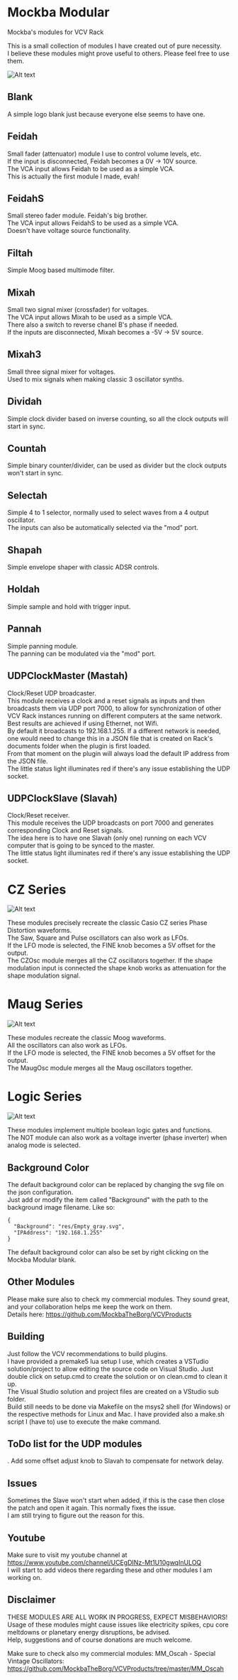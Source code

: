 # Mockba Modular
Mockba's modules for VCV Rack

This is a small collection of modules I have created out of pure necessity.<br>
I believe these modules might prove useful to others. Please feel free to use them.

![Alt text](./screenshot.png)

## Blank
A simple logo blank just because everyone else seems to have one.

## Feidah
Small fader (attenuator) module I use to control volume levels, etc.<br>
If the input is disconnected, Feidah becomes a 0V -> 10V source.<br>
The VCA input allows Feidah to be used as a simple VCA.<br>
This is actually the first module I made, evah!

## FeidahS
Small stereo fader module. Feidah's big brother.<br>
The VCA input allows FeidahS to be used as a simple VCA.<br>
Doesn't have voltage source functionality.

## Filtah
Simple Moog based multimode filter.

## Mixah
Small two signal mixer (crossfader) for voltages.<br>
The VCA input allows Mixah to be used as a simple VCA.<br>
There also a switch to reverse chanel B's phase if needed.<br>
If the inputs are disconnected, Mixah becomes a -5V -> 5V source.

## Mixah3
Small three signal mixer for voltages.<br>
Used to mix signals when making classic 3 oscillator synths.

## Dividah
Simple clock divider based on inverse counting, so all the clock outputs will start in sync.

## Countah
Simple binary counter/divider, can be used as divider but the clock outputs won't start in sync.

## Selectah
Simple 4 to 1 selector, normally used to select waves from a 4 output oscillator.<br>
The inputs can also be automatically selected via the "mod" port.

## Shapah
Simple envelope shaper with classic ADSR controls.

## Holdah
Simple sample and hold with trigger input.

## Pannah
Simple panning module.<br>
The panning can be modulated via the "mod" port.

## UDPClockMaster (Mastah)
Clock/Reset UDP broadcaster.<br>
This module receives a clock and a reset signals as inputs and then broadcasts them via UDP port 7000, to allow for synchronization of other VCV Rack instances running on different computers at the same network.<br>
Best results are achieved if using Ethernet, not Wifi.<br>
By default it broadcasts to 192.168.1.255. If a different network is needed, one would need to change this in a JSON file that is created on Rack's documents folder when the plugin is first loaded.<br>
From that moment on the plugin will always load the default IP address from the JSON file.<br>
The little status light illuminates red if there's any issue establishing the UDP socket.

## UDPClockSlave (Slavah)
Clock/Reset receiver.<br>
This module receives the UDP broadcasts on port 7000 and generates corresponding Clock and Reset signals.<br>
The idea here is to have one Slavah (only one) running on each VCV computer that is going to be synced to the master.<br>
The little status light illuminates red if there's any issue establishing the UDP socket.

# CZ Series
![Alt text](./screenshot2.png)

These modules precisely recreate the classic Casio CZ series Phase Distortion waveforms.<br>
The Saw, Square and Pulse oscillators can also work as LFOs.<br>
If the LFO mode is selected, the FINE knob becomes a 5V offset for the output.<br>
The CZOsc module merges all the CZ oscillators together.
If the shape modulation input is connected the shape knob works as attenuation for the shape modulation signal.

# Maug Series
![Alt text](./screenshot4.png)

These modules recreate the classic Moog waveforms.<br>
All the oscillators can also work as LFOs.<br>
If the LFO mode is selected, the FINE knob becomes a 5V offset for the output.<br>
The MaugOsc module merges all the Maug oscillators together.

# Logic Series
![Alt text](./screenshot3.png)

These modules implement multiple boolean logic gates and functions.<br>
The NOT module can also work as a voltage inverter (phase inverter) when analog mode is selected.

## Background Color
The default background color can be replaced by changing the svg file on the json configuration.<br>
Just add or modify the item called "Background" with the path to the background image filename. Like so:<br>
```
{
  "Background": "res/Empty_gray.svg",
  "IPAddress": "192.168.1.255"
}
```
The default background color can also be set by right clicking on the Mockba Modular blank.

## Other Modules
Please make sure also to check my commercial modules. They sound great, and your collaboration helps me keep the work on them.<br>
Details here: https://github.com/MockbaTheBorg/VCVProducts

## Building
Just follow the VCV recommendations to build plugins.<br>
I have provided a premake5 lua setup I use, which creates a VSTudio solution/project to allow editing the source code on Visual Studio. Just double click on setup.cmd to create the solution or on clean.cmd to clean it up.<br>
The Visual Studio solution and project files are created on a VStudio sub folder.<br>
Build still needs to be done via Makefile on the msys2 shell (for Windows) or the respective methods for Linux and Mac. I have provided also a make.sh script I (have to) use to execute the make command.

## ToDo list for the UDP modules
. Add some offset adjust knob to Slavah to compensate for network delay.<br>

## Issues
Sometimes the Slave won't start when added, if this is the case then close the patch and open it again. This normally fixes the issue.<br>
I am still trying to figure out the reason for this.<br>

## Youtube
Make sure to visit my youtube channel at https://www.youtube.com/channel/UCEgDINz-Mt1U10gwqInULOQ<br>
I will start to add videos there regarding these and other modules I am working on.

## Disclaimer
THESE MODULES ARE ALL WORK IN PROGRESS, EXPECT MISBEHAVIORS!<br>
Usage of these modules might cause issues like electricity spikes, cpu core meltdowns or planetary energy disruptions, be advised.<br>
Help, suggestions and of course donations are much welcome.<br>

Make sure to check also my commercial modules:
MM_Oscah - Special Vintage Oscillators: https://github.com/MockbaTheBorg/VCVProducts/tree/master/MM_Oscah
